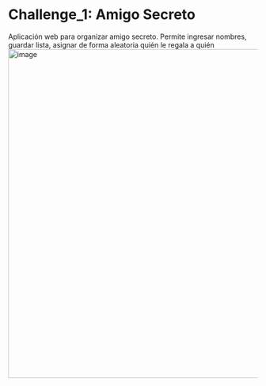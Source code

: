 # Challenge_1: Amigo Secreto
Aplicación web para organizar amigo secreto. Permite ingresar nombres, guardar lista, asignar de forma aleatoria quién le regala a quién
<img width="862" height="664" alt="image" src="https://github.com/user-attachments/assets/034469e3-130e-48e3-bd53-fe5cdec181fd" />


